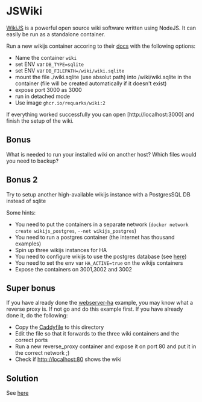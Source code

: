 # JSWiki

[WikiJS](https://js.wiki) is a powerful open source wiki software written using NodeJS. It can easily be run as a standalone container.

Run a new wikijs container accoring to their [docs](https://docs.requarks.io/install/docker) with the following options:

- Name the container `wiki`
- set ENV var `DB_TYPE=sqlite`
- set ENV var `DB_FILEPATH=/wiki/wiki.sqlite`
- mount the file ./wiki.sqlite (use absolut path) into /wiki/wiki.sqlite in the container (file will be created automatically if it doesn't exist)
- expose port 3000 as 3000
- run in detached mode
- Use image `ghcr.io/requarks/wiki:2`

If everything worked successfully you can open [http://localhost:3000] and finish the setup of the wiki.

## Bonus

What is needed to run your installed wiki on another host? Which files would you need to backup?

## Bonus 2

Try to setup another high-available wikijs instance with a PostgresSQL DB instead of sqlite

Some hints:

- You need to put the containers in a separate network (`docker network create wikijs_postgres`, `--net wikijs_postgres`)
- You need to run a postgres container (the internet has thousand examples)
- Spin up three wikijs instances for HA
- You need to configure wikijs to use the postgres database (see [here](https://docs.requarks.io/install/docker))
- You need to set the env var `HA_ACTIVE=true` on the wikijs containers
- Expose the containers on 3001,3002 and 3002

## Super bonus

If you have already done the [webserver-ha](../webserver-ha/) example, you may know what a reverse proxy is. If not go and do this example first. If you have already done it, do the following:

- Copy the [Caddyfile](../webserver-ha/Caddyfile) to this directory
- Edit the file so that it forwards to the three wiki containers and the correct ports
- Run a new reverse_proxy container and expose it on port 80 and put it in the correct network ;)
- Check if [http://localhost:80](http://localhost:80) shows the wiki

## Solution

See [here](./solution.md)
